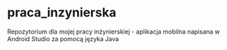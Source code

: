 # praca_inzynierska
 Repozytorium dla mojej pracy inżynierskiej - aplikacja mobilna napisana w Android Studio za pomocą języka Java
